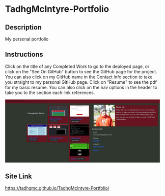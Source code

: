 # TadhgMcIntyre-Portfolio

## Description
My personal portfolio

## Instructions
Click on the title of any Completed Work to go to the deployed page, or click on the "See On GitHub" button to see the GitHub page for the project. You can also click on my GitHub name in the Contact Info section to take you straight to my personal GitHub page. Click on "Resume" to see the pdf for my basic resume. You can also click on the nav options in the header to take you to the section each link references.

![ScreenShot](./assets/images/pageScSh.PNG)

## Site Link
https://tadhgmc.github.io/TadhgMcIntyre-Portfolio/
